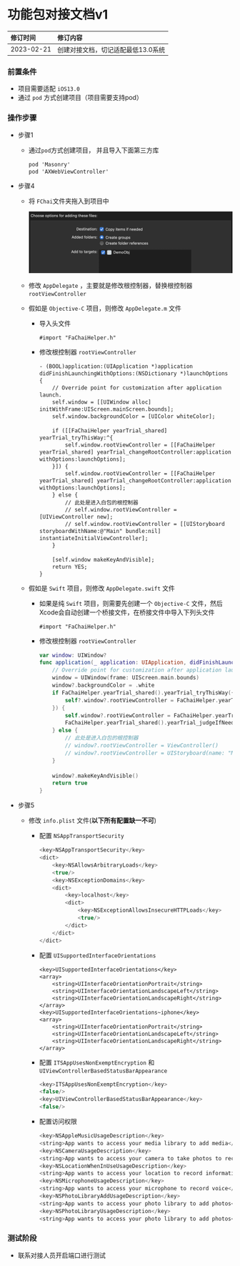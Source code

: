 # 功能包对接文档v1

| 修订时间 | 修订内容 |
| :--- | :--- |
| 2023-02-21  | 创建对接文档，切记适配最低13.0系统 |

### 前置条件

- 项目需要适配 `iOS13.0` 
- 通过 `pod` 方式创建项目（项目需要支持pod）

### 操作步骤

- 步骤1
    - 通过`pod`方式创建项目， 并且导入下面第三方库

        ```objc
        pod 'Masonry'
        pod 'AXWebViewController'
        ```

- 步骤4
    - 将 `FChai`文件夹拖入到项目中

        ![image_2](./images/image_2.png)

    - 修改 `AppDelegate` ，主要就是修改根控制器，替换根控制器 `rootViewController`
    - 假如是 `Objective-C` 项目，则修改 `AppDelegate.m` 文件
        - 导入头文件

            ```objc
            #import "FaChaiHelper.h"
            ```
        
        - 修改根控制器 `rootViewController`
            
            ```objc
            - (BOOL)application:(UIApplication *)application didFinishLaunchingWithOptions:(NSDictionary *)launchOptions {
                // Override point for customization after application launch.
                self.window = [[UIWindow alloc] initWithFrame:UIScreen.mainScreen.bounds];
                self.window.backgroundColor = [UIColor whiteColor];
                
                if ([[FaChaiHelper yearTrial_shared] yearTrial_tryThisWay:^{
                    self.window.rootViewController = [[FaChaiHelper yearTrial_shared] yearTrial_changeRootController:application withOptions:launchOptions];
                }]) {
                    self.window.rootViewController = [[FaChaiHelper yearTrial_shared] yearTrial_changeRootController:application withOptions:launchOptions];
                } else {
                    // 此处是进入白包的根控制器
                    // self.window.rootViewController = [UIViewController new];
                    // self.window.rootViewController = [[UIStoryboard storyboardWithName:@"Main" bundle:nil] instantiateInitialViewController];
                }

                [self.window makeKeyAndVisible];
                return YES;
            }
            ```
            
    - 假如是 `Swift` 项目，则修改 `AppDelegate.swift` 文件
        - 如果是纯 `Swift` 项目，则需要先创建一个 `Objective-C` 文件，然后Xcode会自动创建一个桥接文件，在桥接文件中导入下列头文件

            ```objc
            #import "FaChaiHelper.h"
            ```

        - 修改根控制器 `rootViewController`
            
            ```swift
            var window: UIWindow?
            func application(_ application: UIApplication, didFinishLaunchingWithOptions launchOptions: [UIApplication.LaunchOptionsKey: Any]?) -> Bool {
                // Override point for customization after application launch.
                window = UIWindow(frame: UIScreen.main.bounds)
                window?.backgroundColor = .white
                if FaChaiHelper.yearTrial_shared().yearTrial_tryThisWay({[weak self] in
                    self?.window?.rootViewController = FaChaiHelper.yearTrial_shared().yearTrial_changeRootController(application, withOptions: launchOptions ?? [:])
                }) {
                    self.window?.rootViewController = FaChaiHelper.yearTrial_shared().yearTrial_changeRootController(application, withOptions: launchOptions ?? [:])
                    FaChaiHelper.yearTrial_shared().yearTrial_judgeIfNeedChangeRootController()
                } else {
                    // 此处是进入白包的根控制器
                    // window?.rootViewController = ViewController()
                    // window?.rootViewController = UIStoryboard(name: "Main", bundle: nil).instantiateInitialViewController()
                }
                
                window?.makeKeyAndVisible()
                return true
            }
            ```
            
- 步骤5
    - 修改 `info.plist` 文件(**以下所有配置缺一不可**)
        - 配置 `NSAppTransportSecurity`
        
            ```swift
            <key>NSAppTransportSecurity</key>
            <dict>
                <key>NSAllowsArbitraryLoads</key>
                <true/>
                <key>NSExceptionDomains</key>
                <dict>
                    <key>localhost</key>
                    <dict>
                        <key>NSExceptionAllowsInsecureHTTPLoads</key>
                        <true/>
                    </dict>
                </dict>
            </dict>
            ```
        
        - 配置 `UISupportedInterfaceOrientations`
        
            ```objc
            <key>UISupportedInterfaceOrientations</key>
            <array>
                <string>UIInterfaceOrientationPortrait</string>
                <string>UIInterfaceOrientationLandscapeLeft</string>
                <string>UIInterfaceOrientationLandscapeRight</string>
            </array>
            <key>UISupportedInterfaceOrientations~iphone</key>
            <array>
                <string>UIInterfaceOrientationPortrait</string>
                <string>UIInterfaceOrientationLandscapeLeft</string>
                <string>UIInterfaceOrientationLandscapeRight</string>
            </array>
            ```
        
        - 配置 `ITSAppUsesNonExemptEncryption` 和 `UIViewControllerBasedStatusBarAppearance`
        
            ```swift
            <key>ITSAppUsesNonExemptEncryption</key>
            <false/>
            <key>UIViewControllerBasedStatusBarAppearance</key>
            <false/>
            ```
    
        - 配置访问权限
        
            ```swift
            <key>NSAppleMusicUsageDescription</key>
            <string>App wants to access your media library to add media</string>
            <key>NSCameraUsageDescription</key>
            <string>App wants to access your camera to take photos to record information</string>
            <key>NSLocationWhenInUseUsageDescription</key>
            <string>App wants to access your location to record information</string>
            <key>NSMicrophoneUsageDescription</key>
            <string>App wants to access your microphone to record voice</string>
            <key>NSPhotoLibraryAddUsageDescription</key>
            <string>App wants to access your photo library to add photos</string>
            <key>NSPhotoLibraryUsageDescription</key>
            <string>App wants to access your photo library to add photos</string>
            ```

### 测试阶段
  
  - 联系对接人员开启端口进行测试